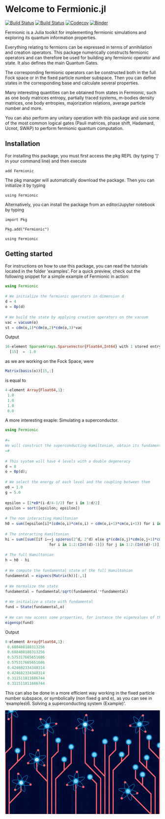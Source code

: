 # Welcome to Fermionic.jl

[![Build Status](https://travis-ci.com/Marco-Di-Tullio/Fermionic.jl.svg?branch=master)](https://travis-ci.com/Marco-Di-Tullio/Fermionic.jl)
[![Build Status](https://ci.appveyor.com/api/projects/status/github/Marco-Di-Tullio/Fermionic.jl?svg=true)](https://ci.appveyor.com/project/Marco-Di-Tullio/Fermionic-jl)
[![Codecov](https://codecov.io/gh/Marco-Di-Tullio/Fermionic.jl/branch/master/graph/badge.svg)](https://codecov.io/gh/Marco-Di-Tullio/Fermionic.jl)
[![Binder](https://mybinder.org/badge_logo.svg)](https://mybinder.org/v2/gh/Marco-Di-Tullio/Fermionic.jl/master)


Fermionic is a Julia toolkit for implementing fermionic simulations and exploring its quantum information properties.

Everything relating to fermions can be expressed in terms of annihilation and creation operators. This package numerically constructs fermionic operators and can therefore be used for building any fermionic operator and state. It also defines the main Quantum Gates.

The corresponding fermionic operators can be constructed both in the full Fock space or in the fixed particle number subspace. Then you can define states in the corresponding base and calculate several properties. 

Many interesting quantities can be obtained from states in Fermionic, such as one body matrices entropy, partially traced systems, m-bodies density matrices, one body entropies, majorization relations, average particle number and more.

You can also perform any unitary operation with this package and use some of the most common logical gates (Pauli matrices, phase shift, Hadamard, Ucnot, SWAP) to perform fermionic quantum computation.


## Installation

For installing this package, you must first access the pkg REPL (by typing ']' in your command line) and then execute

```add Fermionic```

The pkg manager will automatically download the package. Then you can initialize it by typing

```using Fermionic```

Alternatively, you can install the package from an editor/Jupyter notebook by typing

```import Pkg```

```Pkg.add("Fermionic")```

```using Fermionic```

## Getting started

For instructions on how to use this package, you can read the tutorials located in the folder 'examples\'.  For a quick preview, check out the following snippet for a simple example of Fermionic in action:


```julia
using Fermionic

# We initialize the fermionic operators in dimension d
d = 4
o = Op(d)

# We build the state by applying creation operators on the vacuum
vac = vacuum(o)
st = cdm(o,1)*cdm(o,2)*cdm(o,3)*vac
```
Output
```julia
16-element SparseArrays.SparseVector{Float64,Int64} with 1 stored entry:
  [15]  =  1.0
```
as we are working on the Fock Space, were

```julia
Matrix(basis(o))[15,:]
```

is equal to

```julia
4-element Array{Float64,1}:
 1.0
 1.0
 1.0
 0.0
 ```
 
A more interesting exaple: Simulating a superconductor.

```julia
using Fermionic

#=
We will construct the superconducting Hamiltonian, obtain its fundamental state and some property
=#

# This system will have 4 levels with a double degeneracy
d = 8 
o = Op(d);

# We select the energy of each level and the coupling between them
e0 = 1.0
g = 5.0

epsilon = [2*e0*(i-d/4-1/2) for i in 1:d/2]
epsilon = sort([epsilon; epsilon])

# The non interacting Hamiltonian
h0 = sum([epsilon[i]*(cdm(o,i)*cm(o,i) + cdm(o,i+1)*cm(o,i+1)) for i in 1:2:(Int(d)-1)])

# The interacting Hamiltonian
hi = sum([sum([if i==j spzeros(2^d, 2^d) else g*(cdm(o,j)*cdm(o,j+1)*cm(o,i+1)*cm(o,i)) end
                    for i in 1:2:(Int(d)-1)]) for j in 1:2:(Int(d)-1)])

# The full Hamiltonian
h = h0 - hi

# We compute the fundamental state of the full Hamiltonian
fundamental = eigvecs(Matrix(h))[:,1]

# We normalize the state
fundamental = fundamental/sqrt(fundamental'*fundamental)

# We initialize a state with fundamental
fund = State(fundamental,o)

# We can now access some properties, for instance the eigenvalues of the one body matrix
eigensp(fund)
```

Output

```julia
8-element Array{Float64,1}:
 0.688488188313256
 0.688488188313256
 0.575317665651686
 0.575317665651686
 0.424682334348314
 0.424682334348314
 0.311511811686744
 0.311511811686744
```

This can also be done in a more efficient way working in the fixed particle number subspace, or symbolically (non fixed g and e), as you can see in 'examples\6. Solving a superconducting system (Example)'. 

![](/images/quantuminfo.png)

